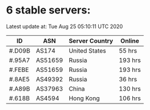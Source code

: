 # 6 stable servers:

Latest update at: Tue Aug 25 05:10:11 UTC 2020

| ID | ASN | Server Country | Online |
| -- | --- | -------------- | ------ |
| #.D09B | AS174 | United States | 55 hrs |
| #.95A7 | AS51659 | Russia | 193 hrs |
| #.FEBE | AS51659 | Russia | 193 hrs |
| #.8AE5 | AS49392 | Russia | 36 hrs |
| #.A89B | AS37963 | China | 130 hrs |
| #.618B | AS4594 | Hong Kong | 106 hrs |

